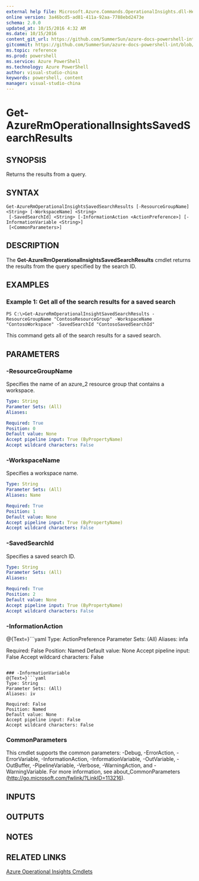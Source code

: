```yaml
---
external help file: Microsoft.Azure.Commands.OperationalInsights.dll-Help.xml
online version: 3a46bcd5-ad81-411a-92aa-7788ebd2473e
schema: 2.0.0
updated_at: 10/15/2016 4:32 AM
ms.date: 10/15/2016
content_git_url: https://github.com/SummerSun/azure-docs-powershell-int/blob/master/azureps-cmdlets-docs/ResourceManager/AzureRM.OperationalInsights/v1.0/CmdletMDs/Get-AzureRmOperationalInsightsSavedSearchResults.md
gitcommit: https://github.com/SummerSun/azure-docs-powershell-int/blob/1bfd8e268acfc1799ad3f17c5a982578f54443cf/azureps-cmdlets-docs/ResourceManager/AzureRM.OperationalInsights/v1.0/CmdletMDs/Get-AzureRmOperationalInsightsSavedSearchResults.md
ms.topic: reference
ms.prod: powershell
ms.service: Azure PowerShell
ms.technology: Azure PowerShell
author: visual-studio-china
keywords: powershell, content
manager: visual-studio-china
---
```


# Get-AzureRmOperationalInsightsSavedSearchResults

## SYNOPSIS
Returns the results from a query.

## SYNTAX

```
Get-AzureRmOperationalInsightsSavedSearchResults [-ResourceGroupName] <String> [-WorkspaceName] <String>
 [-SavedSearchId] <String> [-InformationAction <ActionPreference>] [-InformationVariable <String>]
 [<CommonParameters>]
```

## DESCRIPTION
The **Get-AzureRmOperationalInsightsSavedSearchResults** cmdlet returns the results from the query specified by the search ID.

## EXAMPLES

### Example 1: Get all of the search results for a saved search
```
PS C:\>Get-AzureRmOperationalInsightSavedSearchResults -ResourceGroupName "ContosoResourceGroup" -WorkspaceName "ContosoWorkspace" -SavedSearchId "ContosoSavedSearchId"
```

This command gets all of the search results for a saved search.

## PARAMETERS

### -ResourceGroupName
Specifies the name of an azure_2 resource group that contains a workspace.

```yaml
Type: String
Parameter Sets: (All)
Aliases: 

Required: True
Position: 0
Default value: None
Accept pipeline input: True (ByPropertyName)
Accept wildcard characters: False
```

### -WorkspaceName
Specifies a workspace name.

```yaml
Type: String
Parameter Sets: (All)
Aliases: Name

Required: True
Position: 1
Default value: None
Accept pipeline input: True (ByPropertyName)
Accept wildcard characters: False
```

### -SavedSearchId
Specifies a saved search ID.

```yaml
Type: String
Parameter Sets: (All)
Aliases: 

Required: True
Position: 2
Default value: None
Accept pipeline input: True (ByPropertyName)
Accept wildcard characters: False
```

### -InformationAction
@{Text=}```yaml
Type: ActionPreference
Parameter Sets: (All)
Aliases: infa

Required: False
Position: Named
Default value: None
Accept pipeline input: False
Accept wildcard characters: False
```

### -InformationVariable
@{Text=}```yaml
Type: String
Parameter Sets: (All)
Aliases: iv

Required: False
Position: Named
Default value: None
Accept pipeline input: False
Accept wildcard characters: False
```

### CommonParameters
This cmdlet supports the common parameters: -Debug, -ErrorAction, -ErrorVariable, -InformationAction, -InformationVariable, -OutVariable, -OutBuffer, -PipelineVariable, -Verbose, -WarningAction, and -WarningVariable. For more information, see about_CommonParameters (http://go.microsoft.com/fwlink/?LinkID=113216).

## INPUTS

## OUTPUTS

## NOTES

## RELATED LINKS

[Azure Operational Insights Cmdlets](.\AzureRM.OperationalInsights.md)

